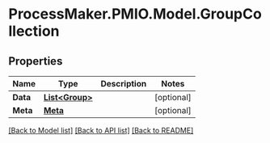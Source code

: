 # ProcessMaker.PMIO.Model.GroupCollection
## Properties

Name | Type | Description | Notes
------------ | ------------- | ------------- | -------------
**Data** | [**List&lt;Group&gt;**](Group.md) |  | [optional] 
**Meta** | [**Meta**](Meta.md) |  | [optional] 

[[Back to Model list]](../README.md#documentation-for-models) [[Back to API list]](../README.md#documentation-for-api-endpoints) [[Back to README]](../README.md)

